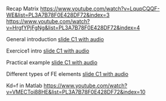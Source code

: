 Recap Matrix
https://www.youtube.com/watch?v=LqupCQQF-WE&list=PL3A7B78F0E428DF72&index=3
https://www.youtube.com/watch?v=HrgfYPjFgNg&list=PL3A7B78F0E428DF72&index=4



General introduction [slide C1 with audio](https://app.amanote.com/note-taking/document/16c3c1e9-68a1-460c-b7a3-a0a48317e9a2)

Exercice1 intro [slide C1 with audio](https://app.amanote.com/note-taking/document/830f8ac0-7c6e-4585-b725-4493262a3a4d)

Practical example [slide C1 with audio](https://app.amanote.com/note-taking/document/7f788c32-3844-44f5-b357-cff084fcaacd)

Different types of FE elements [slide C1 with audio](https://app.amanote.com/note-taking/document/0746906a-1e85-4e31-bd69-95233fbcce88)

Kd=f in Matlab 
https://www.youtube.com/watch?v=VMECToi88HE&list=PL3A7B78F0E428DF72&index=10
